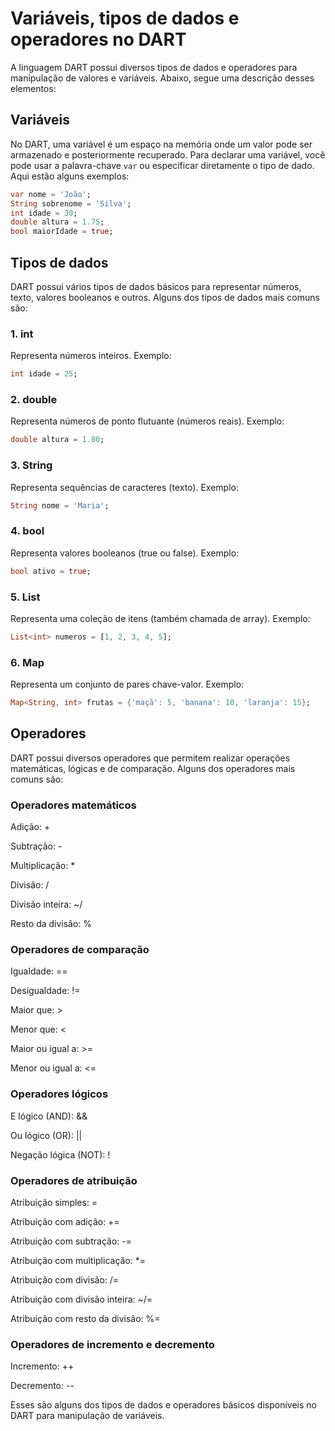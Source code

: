 # Variáveis, tipos de dados e operadores no DART

A linguagem DART possui diversos tipos de dados e operadores para manipulação de valores e variáveis. Abaixo, segue uma descrição desses elementos:

## Variáveis

No DART, uma variável é um espaço na memória onde um valor pode ser armazenado e posteriormente recuperado. Para declarar uma variável, você pode usar a palavra-chave `var` ou especificar diretamente o tipo de dado. Aqui estão alguns exemplos:

```dart
var nome = 'João';
String sobrenome = 'Silva';
int idade = 30;
double altura = 1.75;
bool maiorIdade = true;
```


## Tipos de dados

DART possui vários tipos de dados básicos para representar números, texto, valores booleanos e outros. Alguns dos tipos de dados mais comuns são:


### 1. int

Representa números inteiros. Exemplo:

```dart
int idade = 25;
```

### 2. double

Representa números de ponto flutuante (números reais). Exemplo:

```dart
double altura = 1.80;
```

### 3. String

Representa sequências de caracteres (texto). Exemplo:

```dart
String nome = 'Maria';
```

### 4. bool

Representa valores booleanos (true ou false). Exemplo:

```dart
bool ativo = true;
```

### 5. List

Representa uma coleção de itens (também chamada de array). Exemplo:

```dart
List<int> numeros = [1, 2, 3, 4, 5];
```

### 6. Map

Representa um conjunto de pares chave-valor. Exemplo:

```dart
Map<String, int> frutas = {'maçã': 5, 'banana': 10, 'laranja': 15};
```

## Operadores

DART possui diversos operadores que permitem realizar operações matemáticas, lógicas e de comparação. Alguns dos operadores mais comuns são:

### Operadores matemáticos

Adição: +

Subtração: -

Multiplicação: *

Divisão: /

Divisão inteira: ~/

Resto da divisão: %


### Operadores de comparação

Igualdade: ==

Desigualdade: !=

Maior que: >

Menor que: <

Maior ou igual a: >=

Menor ou igual a: <=


### Operadores lógicos

E lógico (AND): &&

Ou lógico (OR): ||

Negação lógica (NOT): !


### Operadores de atribuição

Atribuição simples: =

Atribuição com adição: +=

Atribuição com subtração: -=

Atribuição com multiplicação: *=

Atribuição com divisão: /=

Atribuição com divisão inteira: ~/=

Atribuição com resto da divisão: %=


### Operadores de incremento e decremento

Incremento: ++

Decremento: --


Esses são alguns dos tipos de dados e operadores básicos disponíveis no DART para manipulação de variáveis.